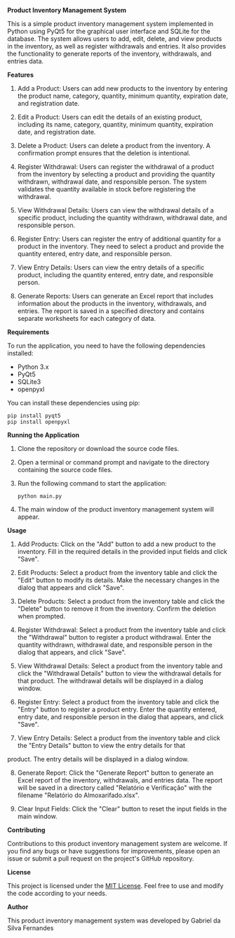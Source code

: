 **Product Inventory Management System**

This is a simple product inventory management system implemented in Python using PyQt5 for the graphical user interface and SQLite for the database. The system allows users to add, edit, delete, and view products in the inventory, as well as register withdrawals and entries. It also provides the functionality to generate reports of the inventory, withdrawals, and entries data.

**Features**

1. Add a Product: Users can add new products to the inventory by entering the product name, category, quantity, minimum quantity, expiration date, and registration date.

2. Edit a Product: Users can edit the details of an existing product, including its name, category, quantity, minimum quantity, expiration date, and registration date.

3. Delete a Product: Users can delete a product from the inventory. A confirmation prompt ensures that the deletion is intentional.

4. Register Withdrawal: Users can register the withdrawal of a product from the inventory by selecting a product and providing the quantity withdrawn, withdrawal date, and responsible person. The system validates the quantity available in stock before registering the withdrawal.

5. View Withdrawal Details: Users can view the withdrawal details of a specific product, including the quantity withdrawn, withdrawal date, and responsible person.

6. Register Entry: Users can register the entry of additional quantity for a product in the inventory. They need to select a product and provide the quantity entered, entry date, and responsible person.

7. View Entry Details: Users can view the entry details of a specific product, including the quantity entered, entry date, and responsible person.

8. Generate Reports: Users can generate an Excel report that includes information about the products in the inventory, withdrawals, and entries. The report is saved in a specified directory and contains separate worksheets for each category of data.

**Requirements**

To run the application, you need to have the following dependencies installed:

- Python 3.x
- PyQt5
- SQLite3
- openpyxl

You can install these dependencies using pip:

```
pip install pyqt5
pip install openpyxl
```

**Running the Application**

1. Clone the repository or download the source code files.

2. Open a terminal or command prompt and navigate to the directory containing the source code files.

3. Run the following command to start the application:

   ```
   python main.py
   ```

4. The main window of the product inventory management system will appear.

**Usage**

1. Add Products: Click on the "Add" button to add a new product to the inventory. Fill in the required details in the provided input fields and click "Save".

2. Edit Products: Select a product from the inventory table and click the "Edit" button to modify its details. Make the necessary changes in the dialog that appears and click "Save".

3. Delete Products: Select a product from the inventory table and click the "Delete" button to remove it from the inventory. Confirm the deletion when prompted.

4. Register Withdrawal: Select a product from the inventory table and click the "Withdrawal" button to register a product withdrawal. Enter the quantity withdrawn, withdrawal date, and responsible person in the dialog that appears, and click "Save".

5. View Withdrawal Details: Select a product from the inventory table and click the "Withdrawal Details" button to view the withdrawal details for that product. The withdrawal details will be displayed in a dialog window.

6. Register Entry: Select a product from the inventory table and click the "Entry" button to register a product entry. Enter the quantity entered, entry date, and responsible person in the dialog that appears, and click "Save".

7. View Entry Details: Select a product from the inventory table and click the "Entry Details" button to view the entry details for that

 product. The entry details will be displayed in a dialog window.

8. Generate Report: Click the "Generate Report" button to generate an Excel report of the inventory, withdrawals, and entries data. The report will be saved in a directory called "Relatório e Verificação" with the filename "Relatório do Almoxarifado.xlsx".

9. Clear Input Fields: Click the "Clear" button to reset the input fields in the main window.

**Contributing**

Contributions to this product inventory management system are welcome. If you find any bugs or have suggestions for improvements, please open an issue or submit a pull request on the project's GitHub repository.

**License**

This project is licensed under the [MIT License](https://opensource.org/licenses/MIT). Feel free to use and modify the code according to your needs.

**Author**

This product inventory management system was developed by Gabriel da Silva Fernandes

